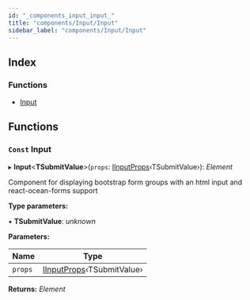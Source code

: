 ```yaml
---
id: "_components_input_input_"
title: "components/Input/Input"
sidebar_label: "components/Input/Input"
---
```


## Index

### Functions

* [Input](_components_input_input_.md#const-input)

## Functions

### `Const` Input

▸ **Input**<**TSubmitValue**>(`props`: [IInputProps](../interfaces/_components_input_input_types_.iinputprops.md)‹TSubmitValue›): *Element*

Component for displaying bootstrap
form groups with an html input and
react-ocean-forms support

**Type parameters:**

▪ **TSubmitValue**: *unknown*

**Parameters:**

Name | Type |
------ | ------ |
`props` | [IInputProps](../interfaces/_components_input_input_types_.iinputprops.md)‹TSubmitValue› |

**Returns:** *Element*
